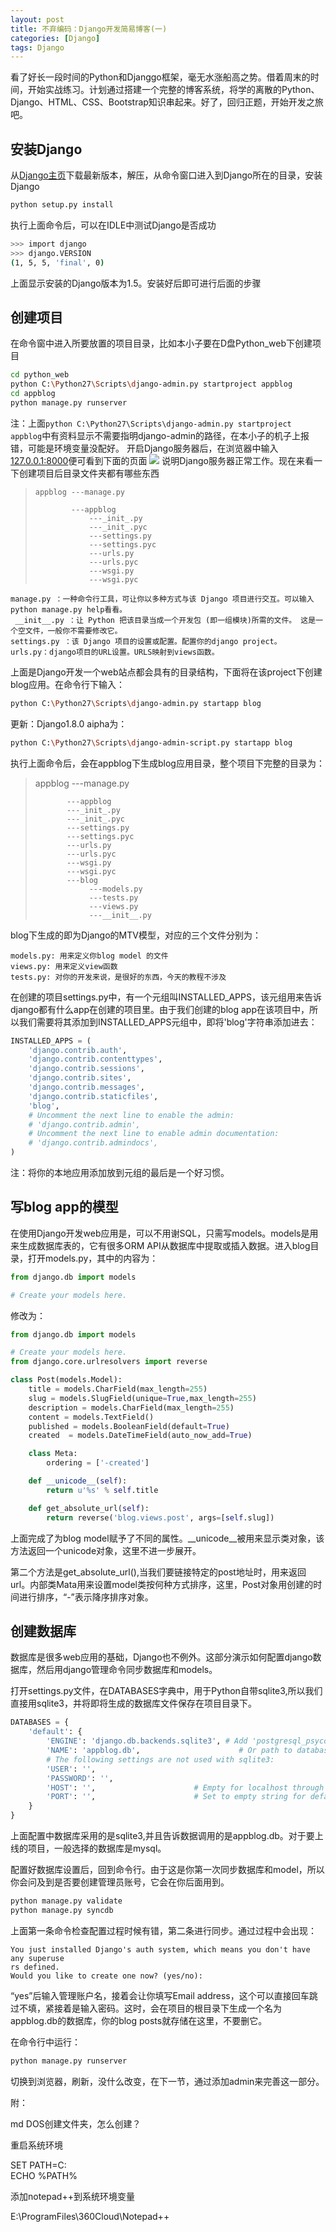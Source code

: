 ```yaml
---
layout: post
title: 不弃编码：Django开发简易博客(一)
categories: [Django]
tags: Django
---
```


看了好长一段时间的Python和Djanggo框架，毫无水涨船高之势。借着周末的时间，开始实战练习。计划通过搭建一个完整的博客系统，将学的离散的Python、Django、HTML、CSS、Bootstrap知识串起来。好了，回归正题，开始开发之旅吧。

## 安装Django
从[Django主页](https://www.djangoproject.com/download/)下载最新版本，解压，从命令窗口进入到Django所在的目录，安装Django

```sh
python setup.py install
```
执行上面命令后，可以在IDLE中测试Django是否成功

```sh
>>> import django
>>> django.VERSION
(1, 5, 5, 'final', 0)
```
上面显示安装的Django版本为1.5。安装好后即可进行后面的步骤

## 创建项目
在命令窗中进入所要放置的项目目录，比如本小子要在D盘Python_web下创建项目

```sh
cd python_web
python C:\Python27\Scripts\django-admin.py startproject appblog
cd appblog
python manage.py runserver
```
注：上面`python C:\Python27\Scripts\django-admin.py startproject appblog`中有资料显示不需要指明django-admin的路径，在本小子的机子上报错，可能是环境变量没配好。
开启Django服务器后，在浏览器中输入[127.0.0.1:8000](http://127.0.0.1:8000/)便可看到下面的页面
![](http://images.cnitblog.com/blog/502877/201310/02215534-89f4062b01ca40e5bad5314f0e375782.jpg)
说明Django服务器正常工作。现在来看一下创建项目后目录文件夹都有哪些东西
>     appblog ---manage.py
>
>             ---appblog
>                 ---_init_.py
>                 ---_init_.pyc
>                 ---settings.py
>                 ---settings.pyc
>                 ---urls.py
>                 ---urls.pyc
>                 ---wsgi.py
>                 ---wsgi.pyc

```text
manage.py ：一种命令行工具，可让你以多种方式与该 Django 项目进行交互。可以输入python manage.py help看看。
 __init__.py ：让 Python 把该目录当成一个开发包 (即一组模块)所需的文件。 这是一个空文件，一般你不需要修改它。
settings.py ：该 Django 项目的设置或配置。配置你的django project。
urls.py：django项目的URL设置。URLS映射到views函数。
```
上面是Django开发一个web站点都会具有的目录结构，下面将在该project下创建blog应用。在命令行下输入：

```sh
python C:\Python27\Scripts\django-admin.py startapp blog
```
更新：Django1.8.0 aipha为：

```sh
python C:\Python27\Scripts\django-admin-script.py startapp blog
```
执行上面命令后，会在appblog下生成blog应用目录，整个项目下完整的目录为：
> appblog ---manage.py
>
>            ---appblog
>            ---_init_.py
>            ---_init_.pyc
>            ---settings.py
>            ---settings.pyc
>            ---urls.py
>            ---urls.pyc
>            ---wsgi.py
>            ---wsgi.pyc
>            ---blog
>                 ---models.py
>                 ---tests.py
>                 ---views.py
>                 ---__init__.py

blog下生成的即为Django的MTV模型，对应的三个文件分别为：

```text
models.py: 用来定义你blog model 的文件
views.py: 用来定义view函数
tests.py: 对你的开发来说，是很好的东西，今天的教程不涉及
```
在创建的项目settings.py中，有一个元组叫INSTALLED_APPS，该元组用来告诉django都有什么app在创建的项目里。由于我们创建的blog app在该项目中，所以我们需要将其添加到INSTALLED_APPS元组中，即将'blog'字符串添加进去：

```python
INSTALLED_APPS = (
    'django.contrib.auth',
    'django.contrib.contenttypes',
    'django.contrib.sessions',
    'django.contrib.sites',
    'django.contrib.messages',
    'django.contrib.staticfiles',
	'blog',
    # Uncomment the next line to enable the admin:
    # 'django.contrib.admin',
    # Uncomment the next line to enable admin documentation:
    # 'django.contrib.admindocs',
)
```
注：将你的本地应用添加放到元组的最后是一个好习惯。


## 写blog app的模型
在使用Django开发web应用是，可以不用谢SQL，只需写models。models是用来生成数据库表的，它有很多ORM API从数据库中提取或插入数据。进入blog目录，打开models.py，其中的内容为：

```python
from django.db import models

# Create your models here.
```
修改为：

```python
from django.db import models

# Create your models here.
from django.core.urlresolvers import reverse

class Post(models.Model):
    title = models.CharField(max_length=255)
    slug = models.SlugField(unique=True,max_length=255)
    description = models.CharField(max_length=255)
    content = models.TextField()
    published = models.BooleanField(default=True)
    created  = models.DateTimeField(auto_now_add=True)

    class Meta:
        ordering = ['-created']

    def __unicode__(self):
        return u'%s' % self.title

    def get_absolute_url(self):
        return reverse('blog.views.post', args=[self.slug])
```
上面完成了为blog model赋予了不同的属性。__unicode__被用来显示类对象，该方法返回一个unicode对象，这里不进一步展开。

第二个方法是get_absolute_url(),当我们要链接特定的post地址时，用来返回url。内部类Mata用来设置model类按何种方式排序，这里，Post对象用创建的时间进行排序，“-”表示降序排序对象。

## 创建数据库
数据库是很多web应用的基础，Django也不例外。这部分演示如何配置django数据库，然后用django管理命令同步数据库和models。

打开settings.py文件，在DATABASES字典中，用于Python自带sqlite3,所以我们直接用sqlite3，并将即将生成的数据库文件保存在项目目录下。

```python
DATABASES = {
    'default': {
        'ENGINE': 'django.db.backends.sqlite3', # Add 'postgresql_psycopg2', 'mysql', 'sqlite3' or 'oracle'.
        'NAME': 'appblog.db',                      # Or path to database file if using sqlite3.
        # The following settings are not used with sqlite3:
        'USER': '',
        'PASSWORD': '',
        'HOST': '',                      # Empty for localhost through domain sockets or '127.0.0.1' for localhost through TCP.
        'PORT': '',                      # Set to empty string for default.
    }
}
```
上面配置中数据库采用的是sqlite3,并且告诉数据调用的是appblog.db。对于要上线的项目，一般选择的数据库是mysql。

配置好数据库设置后，回到命令行。由于这是你第一次同步数据库和model，所以你会问及到是否要创建管理员账号，它会在你后面用到。

```sh
python manage.py validate
python manage.py syncdb
```
上面第一条命令检查配置过程时候有错，第二条进行同步。通过过程中会出现：

```text
You just installed Django's auth system, which means you don't have any superuse
rs defined.
Would you like to create one now? (yes/no):
```
“yes”后输入管理账户名，接着会让你填写Email address，这个可以直接回车跳过不填，紧接着是输入密码。这时，会在项目的根目录下生成一个名为appblog.db的数据库，你的blog posts就存储在这里，不要删它。

在命令行中运行：

```sh
python manage.py runserver
```
切换到浏览器，刷新，没什么改变，在下一节，通过添加admin来完善这一部分。

附：

md DOS创建文件夹，怎么创建？

重启系统环境

SET PATH=C:\
ECHO %PATH%

添加notepad++到系统环境变量

E:\ProgramFiles\360Cloud\Notepad++
